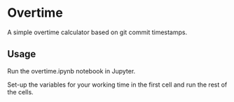 # Overtime

A simple overtime calculator based on git commit timestamps. 

## Usage

Run the overtime.ipynb notebook in Jupyter. 

Set-up the variables for your working time in the first cell and run the rest of the cells.